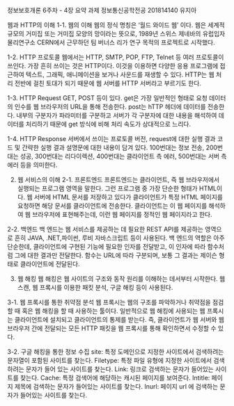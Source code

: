 정보보호개론 6주차 - 4장 요약 과제
정보통신공학전공
201814140 유지아


웹과 HTTP의 이해
1-1. 웹의 이해
웹의 정식 명칭은 ‘월드 와이드 웹’ 이다. 웹은 세계적 규모의 거미집 또는 거미집 모양의 망이라는 뜻으로, 1989년 스위스 제네바의 유럽입자물리연구소 CERN에서 근무하던 팀 버너스 리가 연구 목적의 프로젝트로 시작했다.

1-2. HTTP 프로토콜
웹에서는 HTTP, SMTP, POP, FTP, Telnet 등 여러 프로토콜이 쓰인다. 가장 흔히 쓰이는 것은 HTTP이다. 이것을 이용하면 다양한 응용 프로그램에 접근하여 텍스트, 그래픽, 애니메이션을 보거나 사운드를 재생할 수 있다. HTTP는 웹 처리 전반에 걸친 토대가 되기 때문에 웹 서버를 HTTP 서버라고 부르기도 한다.

1-3. HTTP Request
GET, POST 등이 있다. get은 가장 일반적인 형태로 요청 데이터의 인수를 웹 브라우저의 URL을 통해 전송한다. post는 hTTP 헤더에 데이터를 전송한다. 내부의 구분자가 파라미터를 구분하고 서버가 각 구분자에 대한 내용을 해석하여 데이터를 처리하기 때문에 get 방식에 비해 처리 속도가 상대적으로 느리다.

1-4. HTTP Response
서버에서 쓰이는 프로토콜 버전, request에 대한 실행 결과 코드 및 간략한 실행 결과 설명문에 대한 내용이 담겨 있다. 100번대는 정보 전송, 200번대는 성공, 300번대는 리다이렉션, 400번대는 클라이언트 측 에러, 500번대는 서버 측 에러 등을 의미한다.

2. 웹 서비스의 이해
2-1. 프론트엔드
프론트엔드는 클라이언트, 즉 웹 브라우저에서 실행되는 프로그램 영역을 말한다. 그런 프로그램 중 가장 단순한 형태가 HTML이다. 웹 서버에 HTML 문서를 저장하고 있다가 클라이언트가 특정 HTML 페이지를 요청하면 해당 문서를 클라이언트에 전송한다. 클라이언트는 이 웹 페이지를 해석하여 웹 브라우저에 표현해주는데, 이런 웹 페이지를 정적인 웹 페이지라고 한다.

2-2. 백엔드
백 엔드는 웹 서비스를 제공하는 데 필요한 REST API를 제공하는 영역으로 흔히 JAVA, .NET,파이썬, 루비 자바스크립트 등이 사용된다. 백 엔드의 역할은 아주 단순한데, 클라이언트에 구현된 기능에 필요한 인자를 전달받고, 이 인자에 따라 함수처럼 그에 대한 결과만 전달한다. 함수는 URL에 따라 구분되며, 보통 그 결과는 제이슨 형태로 클라이언트에 전달된다.

3. 웹 해킹
웹 해킹은 웹 사이트의 구조와 동작 원리를 이해하는 데서부터 시작한다. 웹 스캔, 웹 프록시를 이용한 패킷 분석, 구글 해킹 등이 사용된다.

3-1. 웹 프록시를 통한 취약점 분석
웹 프록시는 웹의 구조를 파악하거나 취약점을 점검할 때 혹은 웹 해킹을 할 때 사용하는 툴이다. 일반적으로 웹 해킹에 사용되는 웹 프록시는 클라이언트에 설치되고 클라이언트의 통제를 받는다. 즉, 클라이언트가 웹 서버와 웹 브라우저 간에 전달되는 모든 HTTP 패킷을 웹 프록시를 통해 확인하면서 수정할 수 있다.

3-2. 구글 해킹을 통한 정보 수집
site: 특정 도메인으로 지정한 사이트에서 검색하려는 문자열이 포함된 사이트를 찾는다.
Filetype: 특정 파일 유형에 지정한 사이트에서 검색하려는 문자가 들어 있는 사이트를 찾는다.
Link: 링크로 검색하는 문자가 들어있는 사이트를 찾는다.
Cache: 특정 검색어에 해당하는 캐시된 페이지를 보여준다.
Intitle: 페이지 제목에 검색하는 문자가 들어있는 사이트를 찾는다.
Inurl: 페이지 url 에 검색하는 문자가 들어있는 사이트를 찾는다.
